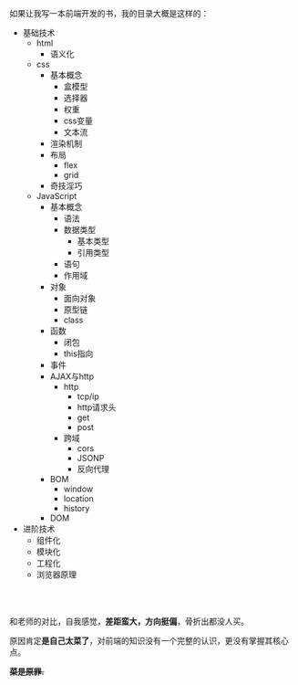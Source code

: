 如果让我写一本前端开发的书，我的目录大概是这样的：

- 基础技术
  - html
    - 语义化
  - css
    - 基本概念
      - 盒模型
      - 选择器
      - 权重
      - css变量
      - 文本流
    - 渲染机制
    - 布局
      - flex
      - grid
    - 奇技淫巧
  - JavaScript
    - 基本概念
      - 语法
      - 数据类型
        - 基本类型
        - 引用类型
      - 语句
      - 作用域
    - 对象
      - 面向对象
      - 原型链
      - class
    - 函数
      - 闭包
      - this指向
    - 事件
    - AJAX与http
      - http
        - tcp/ip
        - http请求头
        - get
        - post
      - 跨域
        - cors
        - JSONP
        - 反向代理
    - BOM
      - window
      - location
      - history
    - DOM  
- 进阶技术
  - 组件化
  - 模块化
  - 工程化
  - 浏览器原理


<br>
<br>

和老师的对比，自我感觉，**差距蛮大，方向挺偏**，骨折出都没人买。

原因肯定**是自己太菜了**，对前端的知识没有一个完整的认识，更没有掌握其核心点。

**~~菜是原罪.~~**
